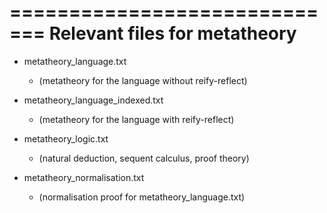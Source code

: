 =============================
Relevant files for metatheory
=============================

- metatheory_language.txt
  + (metatheory for the language without reify-reflect)
    
- metatheory_language_indexed.txt
  + (metatheory for the language with reify-reflect)
    
- metatheory_logic.txt
  + (natural deduction, sequent calculus, proof theory)
    
- metatheory_normalisation.txt
  + (normalisation proof for metatheory_language.txt)
